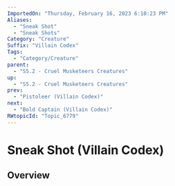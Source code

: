 ```yaml
---
ImportedOn: "Thursday, February 16, 2023 6:10:23 PM"
Aliases:
  - "Sneak Shot"
  - "Sneak Shots"
Category: "Creature"
Suffix: "Villain Codex"
Tags:
  - "Category/Creature"
parent:
  - "S5.2 - Cruel Musketeers Creatures"
up:
  - "S5.2 - Cruel Musketeers Creatures"
prev:
  - "Pistoleer (Villain Codex)"
next:
  - "Bold Captain (Villain Codex)"
RWtopicId: "Topic_6779"
---
```

# Sneak Shot (Villain Codex)
## Overview

